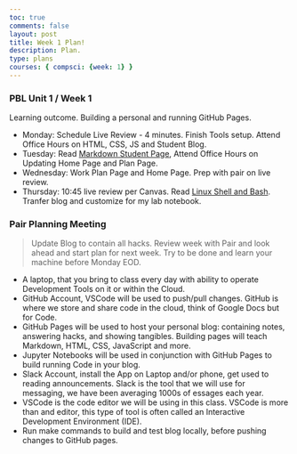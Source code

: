 ```yaml
---
toc: true
comments: false
layout: post
title: Week 1 Plan!
description: Plan.
type: plans
courses: { compsci: {week: 1} }
---
```


### PBL Unit 1 / Week 1
Learning outcome. Building a personal and running GitHub Pages.
- Monday: Schedule Live Review - 4 minutes. Finish Tools setup. Attend Office Hours on HTML, CSS, JS and Student Blog.
- Tuesday: Read [Markdown Student Page](https://nighthawkcoders.github.io/teacher//c4.3/c5.0/2023/08/17/markdown-html_fragments.html), Attend Office Hours on Updating Home Page and Plan Page.
- Wednesday: Work Plan Page and Home Page.  Prep with pair on live review.
- Thursday: 10:45 live review per Canvas.  Read [Linux Shell and Bash](https://nighthawkcoders.github.io/teacher//5.a/c4.1/2023/08/16/linux_shell_IPYNB_2_.html).  Tranfer blog and customize for my lab notebook.


### Pair Planning Meeting
> Update Blog to contain all hacks.  Review week with Pair and look ahead and start plan for next week.  Try to be done and learn your machine before Monday EOD.
- A laptop, that you bring to class every day with ability to operate Development Tools on it or within the Cloud.
- GitHub Account, VSCode will be used to push/pull changes. GitHub is where we store and share code in the cloud, think of Google Docs but for Code.
- GitHub Pages will be used to host your personal blog: containing notes, answering hacks, and showing tangibles.  Building pages will teach Markdown, HTML, CSS, JavaScript and more.
- Jupyter Notebooks will be used in conjunction with GitHub Pages to build running Code in your blog.
- Slack Account, install the App on Laptop and/or phone, get used to reading announcements. Slack is the tool that we will use for messaging, we have been averaging 1000s of essages each year.
- VSCode is the code editor we will be using in this class.  VSCode is more than and editor, this type of tool is often called an Interactive Development Environment (IDE). 
- Run make commands to build and test blog locally, before pushing changes to GitHub pages.
